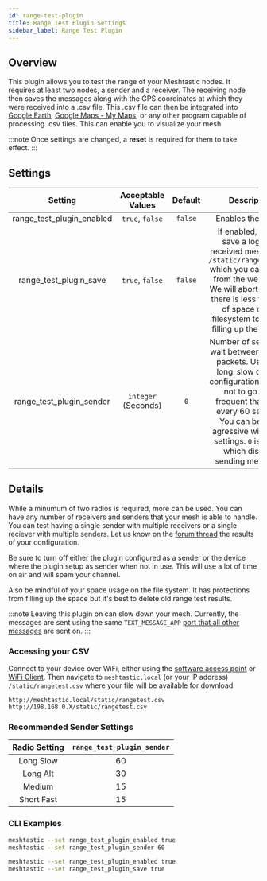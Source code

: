 ```yaml
---
id: range-test-plugin
title: Range Test Plugin Settings
sidebar_label: Range Test Plugin
---
```


## Overview

This plugin allows you to test the range of your Meshtastic nodes. It requires at least two nodes, a sender and a receiver. The receiving node then saves the messages along with the GPS coordinates at which they were received into a .csv file. This .csv file can then be integrated into [Google Earth](https://earth.google.com), [Google Maps - My Maps](https://mymaps.google.com), or any other program capable of processing .csv files. This can enable you to visualize your mesh.

:::note
Once settings are changed, a **reset** is required for them to take effect.
:::

## Settings

| Setting | Acceptable Values | Default | Description |
| :-----: | :---------------: | :-----: | :---------: |
| range_test_plugin_enabled | `true`, `false` | `false` | Enables the plugin. |
| range_test_plugin_save | `true`, `false` | `false` | If enabled, we will save a log of all received messages to `/static/rangetest.csv` which you can access from the webserver. We will abort writing if there is less than 50k of space on the filesystem to prevent filling up the storage. |
| range_test_plugin_sender | `integer` (Seconds) | `0` | Number of seconds to wait between sending packets. Using the long_slow channel configuration, it's best not to go more frequent than once every 60 seconds. You can be more agressive with faster settings. `0` is default which disables sending messages. |

## Details

While a minumum of two radios is required, more can be used. You can have any number of receivers and senders that your mesh is able to handle. You can test having a single sender with multiple receivers or a single reciever with multiple senders. Let us know on the [forum thread](https://meshtastic.discourse.group/t/new-plugin-rangetestplugin/2591/) the results of your configuration.

Be sure to turn off either the plugin configured as a sender or the device where the plugin setup as sender when not in use. This will use a lot of time on air and will spam your channel.

Also be mindful of your space usage on the file system. It has protections from filling up the space but it's best to delete old range test results.

:::note
Leaving this plugin on can slow down your mesh. Currently, the messages are sent using the same `TEXT_MESSAGE_APP` [port that all other messages](../developers/protobufs/api#portnumsproto) are sent on.
:::

### Accessing your CSV

Connect to your device over WiFi, either using the [software access point](wifi#software-access-point) or [WiFi Client](wifi#wifi-client). Then navigate to `meshtastic.local` (or your IP address) `/static/rangetest.csv` where your file will be available for download.

```plaintext title="Example URLs"
http://meshtastic.local/static/rangetest.csv
http://198.168.0.X/static/rangetest.csv
```

### Recommended Sender Settings

| Radio Setting | `range_test_plugin_sender` |
| :-----------: | :------------------------: |
| Long Slow | 60 |
| Long Alt | 30 |
| Medium | 15 |
| Short Fast | 15 |

### CLI Examples

```bash title="Example - Sender Node"
meshtastic --set range_test_plugin_enabled true
meshtastic --set range_test_plugin_sender 60
```

```bash title="Example - Receiver Node"
meshtastic --set range_test_plugin_enabled true
meshtastic --set range_test_plugin_save true
```
